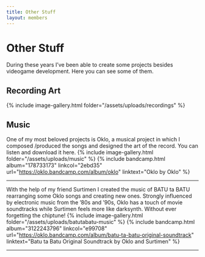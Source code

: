 ```yaml
---
title: Other Stuff
layout: members
---
```


# Other Stuff

During these years I’ve been able to create some projects besides videogame development. Here you can see some of them.

## Recording Art
{% include image-gallery.html folder="/assets/uploads/recordings" %}

## Music
One of my most beloved projects is Oklo, a musical project in which I composed /produced the songs and designed the art of the record. You can listen and download it here.
{% include image-gallery.html folder="/assets/uploads/music" %}
{% include bandcamp.html album="178733173" linkcol="2ebd35" url="https://oklo.bandcamp.com/album/oklo" linktext="Oklo by Oklo" %}

***

With the help of my friend Surtimen I created the music of BATU ta BATU rearranging some Oklo songs and creating new ones. Strongly influenced by electronic music from the ’80s and ’90s, Oklo has a touch of movie soundtracks while Surtimen feels more like darksynth. Without ever forgetting the chiptune!
{% include image-gallery.html folder="/assets/uploads/batutabatu-music" %}
{% include bandcamp.html album="3122243796" linkcol="e99708" url="https://oklo.bandcamp.com/album/batu-ta-batu-original-soundtrack" linktext="Batu ta Batu Original Soundtrack by Oklo and Surtimen" %}

***
